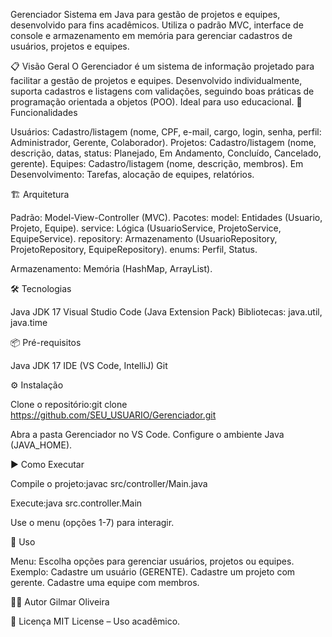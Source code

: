 Gerenciador
Sistema em Java para gestão de projetos e equipes, desenvolvido para fins acadêmicos. Utiliza o padrão MVC, interface de console e armazenamento em memória para gerenciar cadastros de usuários, projetos e equipes.

📋 Visão Geral
O Gerenciador é um sistema de informação projetado para facilitar a gestão de projetos e equipes. Desenvolvido individualmente, suporta cadastros e listagens com validações, seguindo boas práticas de programação orientada a objetos (POO). Ideal para uso educacional.
🚀 Funcionalidades

Usuários: Cadastro/listagem (nome, CPF, e-mail, cargo, login, senha, perfil: Administrador, Gerente, Colaborador).
Projetos: Cadastro/listagem (nome, descrição, datas, status: Planejado, Em Andamento, Concluído, Cancelado, gerente).
Equipes: Cadastro/listagem (nome, descrição, membros).
Em Desenvolvimento: Tarefas, alocação de equipes, relatórios.

🏗️ Arquitetura

Padrão: Model-View-Controller (MVC).
Pacotes:
model: Entidades (Usuario, Projeto, Equipe).
service: Lógica (UsuarioService, ProjetoService, EquipeService).
repository: Armazenamento (UsuarioRepository, ProjetoRepository, EquipeRepository).
enums: Perfil, Status.


Armazenamento: Memória (HashMap, ArrayList).

🛠️ Tecnologias

Java JDK 17
Visual Studio Code (Java Extension Pack)
Bibliotecas: java.util, java.time

📦 Pré-requisitos

Java JDK 17
IDE (VS Code, IntelliJ)
Git

⚙️ Instalação

Clone o repositório:git clone https://github.com/SEU_USUARIO/Gerenciador.git


Abra a pasta Gerenciador no VS Code.
Configure o ambiente Java (JAVA_HOME).

▶️ Como Executar

Compile o projeto:javac src/controller/Main.java


Execute:java src.controller.Main


Use o menu (opções 1-7) para interagir.


📖 Uso

Menu: Escolha opções para gerenciar usuários, projetos ou equipes.
Exemplo:
Cadastre um usuário (GERENTE).
Cadastre um projeto com gerente.
Cadastre uma equipe com membros.



👨‍💻 Autor
Gilmar Oliveira

📜 Licença
MIT License – Uso acadêmico.
